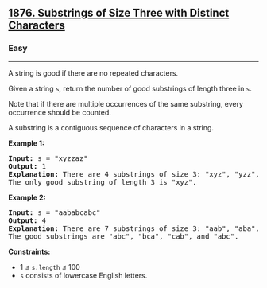<h2><a href="https://leetcode.com/problems/substrings-of-size-three-with-distinct-characters">1876. Substrings of Size Three with Distinct Characters</a></h2>
<h3>Easy</h3>
<hr>
<p>A string is good if there are no repeated characters.</p>

<p>Given a string <code>s</code>, return the number of good substrings of length three in <code>s</code>.</p>

<p>Note that if there are multiple occurrences of the same substring, every occurrence should be counted.</p>

<p>A substring is a contiguous sequence of characters in a string.</p>

<p><strong>Example 1:</strong></p>
<pre>
<strong>Input:</strong> s = "xyzzaz"
<strong>Output:</strong> 1
<strong>Explanation:</strong> There are 4 substrings of size 3: "xyz", "yzz", "zza", and "zaz". 
The only good substring of length 3 is "xyz".
</pre>

<p><strong>Example 2:</strong></p>
<pre>
<strong>Input:</strong> s = "aababcabc"
<strong>Output:</strong> 4
<strong>Explanation:</strong> There are 7 substrings of size 3: "aab", "aba", "bab", "abc", "bca", "cab", and "abc".
The good substrings are "abc", "bca", "cab", and "abc".
</pre>

<p><strong>Constraints:</strong></p>
<ul>
<li>1 ≤ <code>s.length</code> ≤ 100</li>
<li><code>s</code> consists of lowercase English letters.</li>
</ul>
